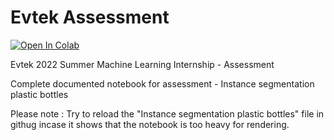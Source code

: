 # Evtek Assessment

[![Open In Colab](https://colab.research.google.com/assets/colab-badge.svg)](https://colab.research.google.com/github/raghavrastogi75/Evtek/blob/main/Instance_segmentation_plastic_bottles_evtek_solution.ipynb)

Evtek 2022 Summer Machine Learning Internship - Assessment

Complete documented notebook for assessment - Instance segmentation plastic bottles

Please note : Try to reload the "Instance segmentation plastic bottles" file in githug incase it shows that the notebook is too heavy for rendering.



